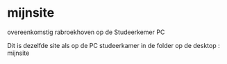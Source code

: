 # mijnsite
overeenkomstig rabroekhoven op de Studeerkemer PC

Dit is dezelfde site als op de PC studeerkamer in de folder op de desktop : mijnsite
